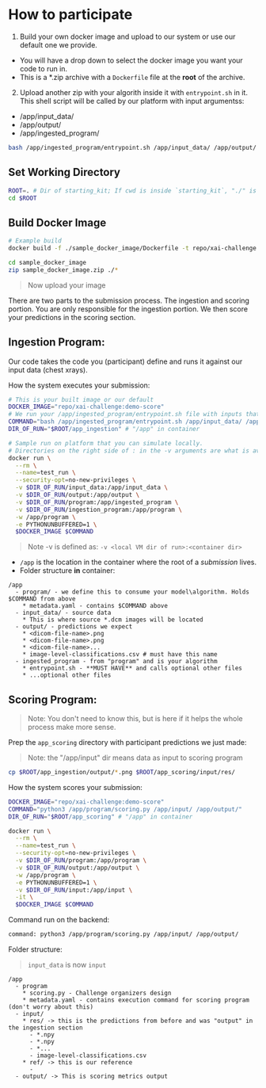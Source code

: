 # How to participate

1. Build your own docker image and upload to our system or use our default one we provide. 
  * You will have a drop down to select the docker image you want your code to run in.
  * This is a *.zip archive with a `Dockerfile` file at the **root** of the archive.
2. Upload another zip with your algorith inside it with `entrypoint.sh` in it. This shell script will be called by our platform with input argumentss:
  * /app/input_data/
  * /app/output/
  * /app/ingested_program/

```bash
bash /app/ingested_program/entrypoint.sh /app/input_data/ /app/output/ /app/ingested_program/
```

## Set Working Directory
```bash
ROOT=. # Dir of starting_kit; If cwd is inside `starting_kit`, "./" is perfect.
cd $ROOT
```

## Build Docker Image

```bash
# Example build
docker build -f ./sample_docker_image/Dockerfile -t repo/xai-challenge:demo-score  ./sample_docker_image

cd sample_docker_image 
zip sample_docker_image.zip ./*
```

> Now upload your image



There are two parts to the submission process. The ingestion and scoring portion. You are only responsible for the ingestion portion. We then score your predictions in the scoring section. 



## Ingestion Program:

Our code takes the code you (participant) define and runs it against our input data (chest xrays).

How the system executes your submission:
```bash
# This is your built image or our default
DOCKER_IMAGE="repo/xai-challenge:demo-score"
# We run your /app/ingested_program/entrypoint.sh file with inputs that that are paths to the input dicoms and a place for your output as well as access to your code directory.
COMMAND="bash /app/ingested_program/entrypoint.sh /app/input_data/ /app/output/ /app/ingested_program/"
DIR_OF_RUN="$ROOT/app_ingestion" # "/app" in container

# Sample run on platform that you can simulate locally.
# Directories on the right side of : in the -v arguments are what is available inside the running container.
docker run \
  --rm \
  --name=test_run \
  --security-opt=no-new-privileges \
  -v $DIR_OF_RUN/input_data:/app/input_data \
  -v $DIR_OF_RUN/output:/app/output \
  -v $DIR_OF_RUN/program:/app/ingested_program \
  -v $DIR_OF_RUN/ingestion_program:/app/program \
  -w /app/program \
  -e PYTHONUNBUFFERED=1 \
  $DOCKER_IMAGE $COMMAND
```

> Note -v is defined as: ```-v <local VM dir of run>:<container dir>```

* `/app` is the location in the container where the root of a *submission* lives.
* Folder structure **in** container:
```
/app
  - program/ - we define this to consume your model\algorithm. Holds $COMMAND from above
    * metadata.yaml - contains $COMMAND above
  - input_data/ - source data
    * This is where source *.dcm images will be located
  - output/ - predictions we expect
    * <dicom-file-name>.png
    * <dicom-file-name>.png
    * <dicom-file-name>...
    * image-level-classifications.csv # must have this name
  - ingested_program - from "program" and is your algorithm
    * entrypoint.sh - **MUST HAVE** and calls optional other files
    * ...optional other files
```


## Scoring Program:

> Note: You don't need to know this, but is here if it helps the whole process make more sense.

Prep the `app_scoring` directory with participant predictions we just made:
> Note: the "/app/input" dir means data as input to scoring program
```bash
cp $ROOT/app_ingestion/output/*.png $ROOT/app_scoring/input/res/
```

How the system scores your submission:
```bash
DOCKER_IMAGE="repo/xai-challenge:demo-score"
COMMAND="python3 /app/program/scoring.py /app/input/ /app/output/"
DIR_OF_RUN="$ROOT/app_scoring" # "/app" in container

docker run \
  --rm \
  --name=test_run \
  --security-opt=no-new-privileges \
  -v $DIR_OF_RUN/program:/app/program \
  -v $DIR_OF_RUN/output:/app/output \
  -w /app/program \
  -e PYTHONUNBUFFERED=1 \
  -v $DIR_OF_RUN/input:/app/input \
  -it \
  $DOCKER_IMAGE $COMMAND
```

Command run on the backend:

```bash
command: python3 /app/program/scoring.py /app/input/ /app/output/
```

Folder structure:
> `input_data` is now `input`
```
/app
  - program
    * scoring.py - Challenge organizers design
    * metadata.yaml - contains execution command for scoring program (don't worry about this)
  - input/
    * res/ -> this is the predictions from before and was "output" in the ingestion section
      - *.npy
      - *.npy
      - *...
      - image-level-classifications.csv
    * ref/ -> this is our reference
      -
  - output/ -> This is scoring metrics output
```
